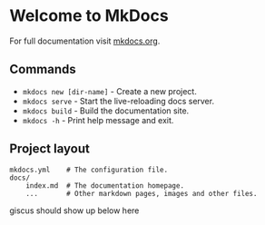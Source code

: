 <!-- 
  Script for letting the user switch.
  Commented out so we can try the 'prefers-color-scheme' setting
  to follow the user's browser preference instead

<div class="mdx-switch" style="text-align: right"> 
        <button data-md-color-scheme="default">default</button>
        <button data-md-color-scheme="slate">slate</button>
        <button data-md-color-scheme="indigo">indigo</button>
 </div>

<script>
  var buttons = document.querySelectorAll("button[data-md-color-scheme]")
  buttons.forEach(function(button) {
    button.addEventListener("click", function() {
      var attr = this.getAttribute("data-md-color-scheme")
      document.body.setAttribute("data-md-color-scheme", attr)
      var name = document.querySelector("#__code_1 code span.l")
      name.textContent = attr
    })
  })
</script> -->

<script>
// import * as DarkModeToggle from 'dark-mode-toggle.mjs';

// const toggle = document.querySelector('dark-mode-toggle');
// const nav_element = document.body;

// // Set or remove the `dark` class the first time.
// toggle.mode === 'dark'
//   ? body.classList.add('dark')
//   : body.classList.remove('dark');

// // Listen for toggle changes (which includes `prefers-color-scheme` changes)
// // and toggle the `dark` class accordingly.
// toggle.addEventListener('colorschemechange', () => {
//   body.classList.toggle('dark', toggle.mode === 'dark');
// });  

</script>

# Welcome to MkDocs

For full documentation visit [mkdocs.org](https://www.mkdocs.org).

## Commands

* `mkdocs new [dir-name]` - Create a new project.
* `mkdocs serve` - Start the live-reloading docs server.
* `mkdocs build` - Build the documentation site.
* `mkdocs -h` - Print help message and exit.

## Project layout

    mkdocs.yml    # The configuration file.
    docs/
        index.md  # The documentation homepage.
        ...       # Other markdown pages, images and other files.

giscus should show up below here

<script src="https://giscus.app/client.js"
        data-repo="arxiv/discussion"
        data-repo-id="R_kgDOHzoccw"
        data-category-id="DIC_kwDOHzocc84CQwr5"
        data-mapping="pathname"
        data-strict="0"
        data-reactions-enabled="1"
        data-emit-metadata="0"
        data-input-position="bottom"
        data-theme="themes/preferred_color_scheme.css"
        data-lang="en"
        crossorigin="anonymous"
        async>

</script>



<!-- <script>

  // code to make giscus theme track light or dark

  function getGiscusTheme() {
    const quartoTheme = localStorage.getItem("quarto-color-scheme");
    const giscusTheme = quartoTheme === "alternate" ? "dark" : "light";
    return giscusTheme;
  }

  // call this with 'dark' or 'light'
  function setGiscusTheme(color) {
    function sendMessage(message) {
      const iframe = document.querySelector('iframe.giscus-frame');
      if (!iframe) return;
      iframe.contentWindow.postMessage({ giscus: message }, 'https://giscus.app');
    }
    sendMessage({
      alert(color);
      setConfig: {
        theme: color,
      },
    });
  }

  function find_md_color() {
        // Get a document element we know shoud exist in the material theme
    main = document.getElementsByClassName('md-main')[0];
    color = window.getComputedStyle(main).getPropertyValue('--md-typeset-color');
    alert("find_md_color " + color)
    return color;
  }

  function is_dark(color) {
    const r = color >>> 16 & 0xff;  // 0x12
    const g = color >>> 8 & 0xff;   // 0x34
    const b = color & 0xff;         // 0x56
    // if the text is light, the theme must be dark
    if (r < 0x80 && g < 0x80 & b < 0x80) { return 1 }
  }

  function set_giscus_theme() {
    // this might fail from calling it before things are ready,
    // let's not spam the console
    try {
      color = find_md_color()
      if (is_dark(color)) setGiscusTheme('dark')
      else setGiscusTheme('light')
    }
    finally {};
  }

  // In the onreadystatechange of the parent document, set up the 
  // listener for the onload event of the contained frame!
  // We can't access readystatechange inside the frame to cross-origin security
  document.onreadystatechange = () => {
    if (document.readyState === "complete") {
      const ifrm = document.querySelector('iframe.giscus-frame');
      ifrm.onload = () => {
        if (iframe.readyState === "complete") {
          alert("Ready state complete");
          set_giscus_theme();
        }
      };
      // just in case it's ready now ... 
      set_giscus_theme();
    }
  };
  
  // this needs to be replaced by catching the change on the material theme button
  // that changes the theme, since that doesn't go through the brower's theme
  const darkThemeMq = window.matchMedia("(prefers-color-scheme: dark)");
  darkThemeMq.addListener(e => {
    // tracking the system theme was problematic, as the material theme doesn't
    // seem to always match it. So we just try to match whether material is light or dark.
    set_giscus_theme();
    // if (e.matches) {
    //   // Theme set to dark.
    //   setGiscusTheme('dark')
    // } else {
    //     setGiscusTheme('light')
    //   }
  });

  const change_theme_button = document.getElementById('__palette_1');
  change_theme_button.addEventListener('change') function() {
    if (change_theme_button.checked) 
    set_giscus_theme();
  });

</script> -->
